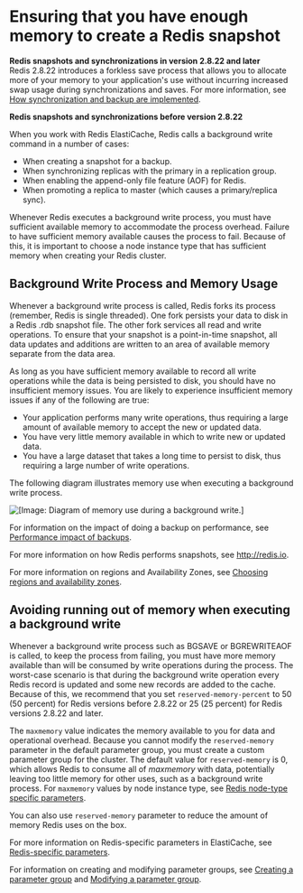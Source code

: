 # Ensuring that you have enough memory to create a Redis snapshot<a name="BestPractices.BGSAVE"></a>

**Redis snapshots and synchronizations in version 2\.8\.22 and later**  
Redis 2\.8\.22 introduces a forkless save process that allows you to allocate more of your memory to your application's use without incurring increased swap usage during synchronizations and saves\. For more information, see [How synchronization and backup are implemented](Replication.Redis.Versions.md)\.

**Redis snapshots and synchronizations before version 2\.8\.22**

When you work with Redis ElastiCache, Redis calls a background write command in a number of cases:
+ When creating a snapshot for a backup\.
+ When synchronizing replicas with the primary in a replication group\.
+ When enabling the append\-only file feature \(AOF\) for Redis\.
+ When promoting a replica to master \(which causes a primary/replica sync\)\.

Whenever Redis executes a background write process, you must have sufficient available memory to accommodate the process overhead\. Failure to have sufficient memory available causes the process to fail\. Because of this, it is important to choose a node instance type that has sufficient memory when creating your Redis cluster\.

## Background Write Process and Memory Usage<a name="BestPractices.BGSAVE.Process"></a>

Whenever a background write process is called, Redis forks its process \(remember, Redis is single threaded\)\. One fork persists your data to disk in a Redis \.rdb snapshot file\. The other fork services all read and write operations\. To ensure that your snapshot is a point\-in\-time snapshot, all data updates and additions are written to an area of available memory separate from the data area\.

As long as you have sufficient memory available to record all write operations while the data is being persisted to disk, you should have no insufficient memory issues\. You are likely to experience insufficient memory issues if any of the following are true:
+ Your application performs many write operations, thus requiring a large amount of available memory to accept the new or updated data\.
+ You have very little memory available in which to write new or updated data\.
+ You have a large dataset that takes a long time to persist to disk, thus requiring a large number of write operations\.

The following diagram illustrates memory use when executing a background write process\.

![\[Image: Diagram of memory use during a background write.\]](http://docs.aws.amazon.com/AmazonElastiCache/latest/red-ug/images/ElastiCache-bgsaveMemoryUseage.png)

For information on the impact of doing a backup on performance, see [Performance impact of backups](backups.md#backups-performance)\.

For more information on how Redis performs snapshots, see [http://redis\.io](http://redis.io)\.

For more information on regions and Availability Zones, see [Choosing regions and availability zones](RegionsAndAZs.md)\.

## Avoiding running out of memory when executing a background write<a name="BestPractices.BGSAVE.memoryFix"></a>

Whenever a background write process such as BGSAVE or BGREWRITEAOF is called, to keep the process from failing, you must have more memory available than will be consumed by write operations during the process\. The worst\-case scenario is that during the background write operation every Redis record is updated and some new records are added to the cache\. Because of this, we recommend that you set `reserved-memory-percent` to 50 \(50 percent\) for Redis versions before 2\.8\.22 or 25 \(25 percent\) for Redis versions 2\.8\.22 and later\. 

The `maxmemory` value indicates the memory available to you for data and operational overhead\. Because you cannot modify the `reserved-memory` parameter in the default parameter group, you must create a custom parameter group for the cluster\. The default value for `reserved-memory` is 0, which allows Redis to consume all of *maxmemory* with data, potentially leaving too little memory for other uses, such as a background write process\. For `maxmemory` values by node instance type, see [Redis node\-type specific parameters](ParameterGroups.Redis.md#ParameterGroups.Redis.NodeSpecific)\.

You can also use `reserved-memory` parameter to reduce the amount of memory Redis uses on the box\.

For more information on Redis\-specific parameters in ElastiCache, see [Redis\-specific parameters](ParameterGroups.Redis.md)\.

For information on creating and modifying parameter groups, see [Creating a parameter group](ParameterGroups.Creating.md) and [Modifying a parameter group](ParameterGroups.Modifying.md)\.